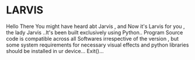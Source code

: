 # LARVIS
Hello There You might have heard abt Jarvis , and Now it's Larvis for you , the lady Jarvis ..It's been built exclusively using Python..
Program Source code is compatible across all Softwares irrespective of the version , but some system requirements for necessary visual effects and python libraries should be installed in ur device...
Exit()...
